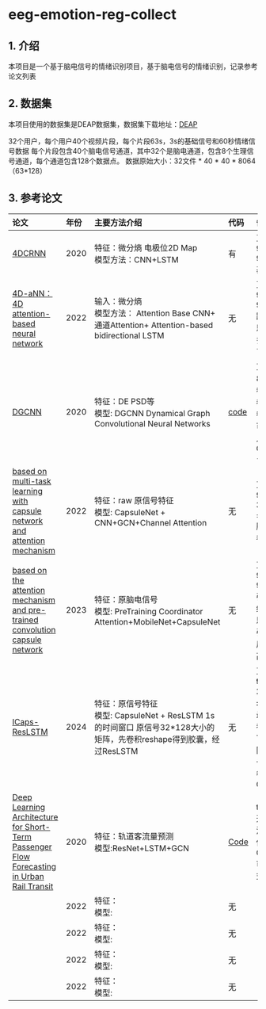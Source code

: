 # eeg-emotion-reg-collect


## 1. 介绍
本项目是一个基于脑电信号的情绪识别项目，基于脑电信号的情绪识别，记录参考论文列表

## 2. 数据集
本项目使用的数据集是DEAP数据集，数据集下载地址：[DEAP](http://www.eecs.qmul.ac.uk/mmv/datasets/deap/index.html)

32个用户，每个用户40个视频片段，每个片段63s，3s的基础信号和60秒情绪信号数据
每个片段包含40个脑电信号通道，其中32个是脑电通道，包含8个生理信号通道，每个通道包含128个数据点。
数据原始大小：32文件 *   40 * 40 * 8064（63*128）


## 3. 参考论文

| 论文                                                                                                                                                                                                                                  | 年份   | 主要方法介绍                                                                                    | 代码                                                         | 备注                                                                           |
|:------------------------------------------------------------------------------------------------------------------------------------------------------------------------------------------------------------------------------------|:-----|:------------------------------------------------------------------------------------------|:-----------------------------------------------------------|:-----------------------------------------------------------------------------|
| [4DCRNN](https://link.springer.com/article/10.1007/s11571-020-09634-1)                                                                                                                                                              | 2020 | 特征：微分熵 电极位2D Map<br/>模型方法：CNN+LSTM<br/>                                                   | 有                                                          | 正确率94.22±2.61   94.58±3.69基线论文                                               |
| [ 4D-aNN：4D attention-based neural network](https://link.springer.com/article/10.1007/s11571-021-09751-5)                                                                                                                           | 2022 | 输入：微分熵<br/>模型方法： Attention Base CNN+ 通道Attention+ Attention-based bidirectional LSTM      | 无                                                          | 正确率96.90±1.65   97.39±1.75 <br/>跟基线论文思路一致<br/>多个位置加了Attention<br/>           |
| [DGCNN](https://ieeexplore.ieee.org/abstract/document/8320798)                                                                                                                                                                      | 2020 | 特征：DE PSD等<br/>模型: DGCNN      Dynamical Graph Convolutional Neural Networks               | [code](https://github.com/xueyunlong12589/DGCNN)           | 正确率：86%   使用图卷积 <br/>参考一下图卷积实现   <br/>可以用多输入的方式CNN+GCN -> LSTM               |
| [based on multi-task learning with capsule network and attention mechanism](https://www.sciencedirect.com/science/article/pii/S0010482522000956?__cf_chl_tk=lP2C6_S_b5LgzNnRPOEx9gCuVXa17yQ3XiZT9z7rjzE-1709543095-0.0.1.1-1386)    | 2022 | 特征：raw 原信号特征<br/>模型: CapsuleNet + CNN+GCN+Channel Attention                               | 无                                                          | 正确率：94.96 ± 3.60	95.54 ± 3.63<br/>胶囊网络的参考                                    |
| [based on the attention mechanism and pre-trained convolution capsule network](https://www.sciencedirect.com/science/article/pii/S0950705123001223?__cf_chl_tk=LTl.7rkCG_cLAKEYO4B8ON54y.5j1YN_e3iH3UYD7ek-1709792474-0.0.1.1-1386) | 2023 | 特征：原脑电信号<br/>模型:  PreTraining Coordinator Attention+MobileNet+CapsuleNet                  | 无                                                          | 	正确率93.89%	95.04%<br/>引入胶囊网络，参考了思路。但是引入胶囊之后正确率不高                             |
| [ICaps-ResLSTM](https://www.sciencedirect.com/science/article/pii/S1746809423008558#b28)| 2024 | 特征：原信号特征<br/>模型: CapsuleNet + ResLSTM     1s的时间窗口 原信号32*128大小的矩阵，先卷积reshape得到胶囊，经过ResLSTM | 无                                                          | 正确率：**98.06 ± 1.24	97.94 ± 1.32**   目前最高 到98了<br/>参考了一下，用胶囊网络加原信号的方式，卷积直接OOM |
| [Deep Learning Architecture for Short-Term Passenger Flow Forecasting in Urban Rail Transit](http://doi.org/10.1109/TITS.2020.3000761)  | 2020 | 特征：轨道客流量预测 <br/>模型:ResNet+LSTM+GCN| [Code](https://github.com/JinleiZhangBJTU/ResNet-LSTM-GCN) | tensorflow开发，轨道流量预测的<br/>使用了GCN+LSTM    可以参考方式                                    |
| []()  | 2022 | 特征：<br/>模型:                                                                               | 无                                                          |                                                                              |
| []()  | 2022 | 特征：<br/>模型:                                                                               | 无                                                          |                                                                              |
| []()  | 2022 | 特征：<br/>模型:                                                                               | 无                                                          |  
| []()  | 2022 | 特征：<br/>模型:                                                                               | 无                                                          |                                                                              |



